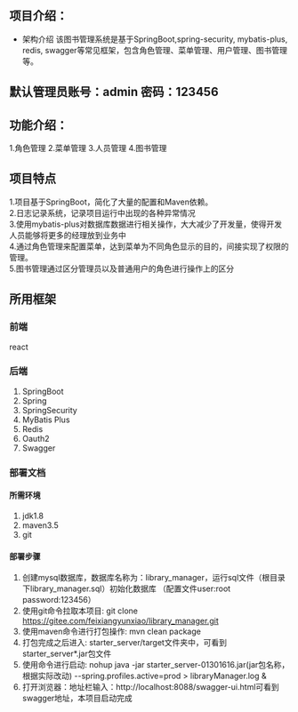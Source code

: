 
项目介绍：     
------  
- 架构介绍
该图书管理系统是基于SpringBoot,spring-security, mybatis-plus, redis, swagger等常见框架，包含角色管理、菜单管理、用户管理、图书管理等。

           
默认管理员账号：admin  密码：123456
------
功能介绍：
------       
1.角色管理
2.菜单管理
3.人员管理
4.图书管理
  
项目特点
------
1.项目基于SpringBoot，简化了大量的配置和Maven依赖。   
2.日志记录系统，记录项目运行中出现的各种异常情况     
3.使用mybatis-plus对数据库数据进行相关操作，大大减少了开发量，使得开发人员能够将更多的经理放到业务中    
4.通过角色管理来配置菜单，达到菜单为不同角色显示的目的，间接实现了权限的管理。   
5.图书管理通过区分管理员以及普通用户的角色进行操作上的区分

所用框架
------
### 前端
react
    

### 后端

 1. SpringBoot
 2. Spring
 3. SpringSecurity
 4. MyBatis Plus
 5. Redis
 6. Oauth2
 7. Swagger
 
### 部署文档
#### 所需环境
1. jdk1.8 
2. maven3.5
3. git

#### 部署步骤
1. 创建mysql数据库，数据库名称为：library_manager，运行sql文件（根目录下library_manager.sql）初始化数据库 （配置文件user:root password:123456）
2. 使用git命令拉取本项目: git clone https://gitee.com/feixiangyunxiao/library_manager.git
3. 使用maven命令进行打包操作:  mvn clean package 
4. 打包完成之后进入: starter_server/target文件夹中，可看到starter_server*.jar包文件
5. 使用命令进行启动: nohup java -jar starter_server-01301616.jar(jar包名称，根据实际改动) --spring.profiles.active=prod > libraryManager.log &
6. 打开浏览器：地址栏输入：http://localhost:8088/swagger-ui.html可看到swagger地址，本项目启动完成